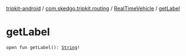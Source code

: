 [tripkit-android](../../index.md) / [com.skedgo.tripkit.routing](../index.md) / [RealTimeVehicle](index.md) / [getLabel](./get-label.md)

# getLabel

`open fun getLabel(): `[`String`](https://kotlinlang.org/api/latest/jvm/stdlib/kotlin/-string/index.html)`!`